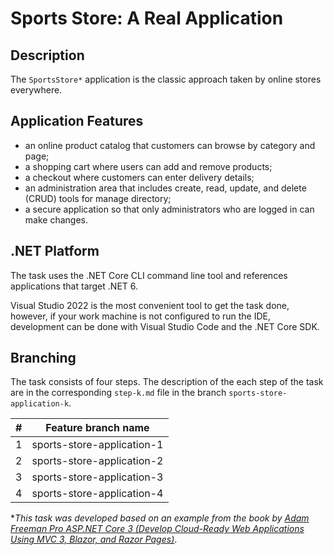 # Sports Store: A Real Application

## Description

The `SportsStore*` application is the classic approach taken by online stores everywhere.

## Application Features

- an online product catalog that customers can browse by category and page;
- a shopping cart where users can add and remove products;
- a checkout where customers can enter delivery details;
- an administration area that includes create, read, update, and delete (CRUD) tools for manage directory;
- a secure application so that only administrators who are logged in can make changes.

## .NET Platform
The task uses the .NET Core CLI command line tool and references applications that target .NET 6.

Visual Studio 2022 is the most convenient tool to get the task done, however, if your work machine is not configured to run the IDE, development can be done with Visual Studio Code and the .NET Core SDK.

## Branching

The task consists of four steps. The description of the each step of the task are in the corresponding `step-k.md` file in the branch `sports-store-application-k`.

| # | Feature branch name | 
| ------ | ------ |
| 1 | sports-store-application-1 |
| 2 | sports-store-application-2 |
| 3 | sports-store-application-3 |
| 4 | sports-store-application-4 |


 *_This task was developed based on an example from the book by [Adam Freeman Pro ASP.NET Core 3 (Develop Cloud-Ready Web Applications Using MVC 3, Blazor, and Razor Pages)](https://www.amazon.com/Pro-ASP-NET-Core-Cloud-Ready-Applications/dp/1484254392)_.
